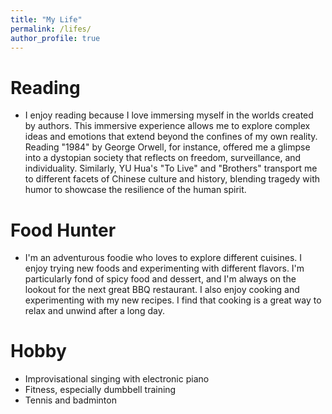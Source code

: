 ```yaml
---
title: "My Life"
permalink: /lifes/
author_profile: true
---
```


Reading 
======
* I enjoy reading because I love immersing myself in the worlds created by authors. This immersive experience allows me to explore complex ideas and emotions that extend beyond the confines of my own reality. Reading "1984" by George Orwell, for instance, offered me a glimpse into a dystopian society that reflects on freedom, surveillance, and individuality. Similarly, YU Hua's "To Live" and "Brothers" transport me to different facets of Chinese culture and history, blending tragedy with humor to showcase the resilience of the human spirit. 

Food Hunter
======
* I'm an adventurous foodie who loves to explore different cuisines. I enjoy trying new foods and experimenting with different flavors. I'm particularly fond of spicy food and dessert, and I'm always on the lookout for the next great BBQ restaurant. I also enjoy cooking and experimenting with my new recipes. I find that cooking is a great way to relax and unwind after a long day.

Hobby
======
* Improvisational singing with electronic piano
* Fitness, especially dumbbell training
* Tennis and badminton 
